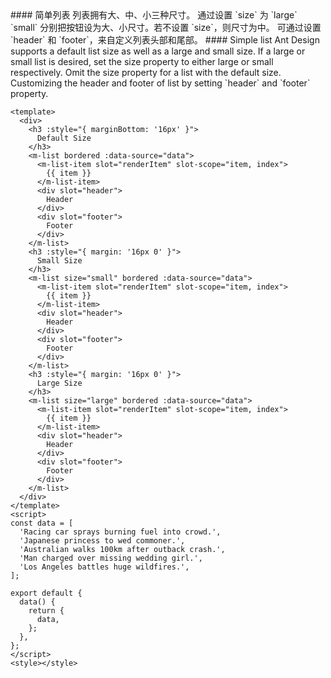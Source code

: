 <cn>
#### 简单列表
列表拥有大、中、小三种尺寸。
通过设置 `size` 为 `large` `small` 分别把按钮设为大、小尺寸。若不设置 `size`，则尺寸为中。
可通过设置 `header` 和 `footer`，来自定义列表头部和尾部。
</cn>

<us>
#### Simple list
Ant Design supports a default list size as well as a large and small size.
If a large or small list is desired, set the size property to either large or small respectively. Omit the size property for a list with the default size.
Customizing the header and footer of list by setting `header` and `footer` property.
</us>

```vue
<template>
  <div>
    <h3 :style="{ marginBottom: '16px' }">
      Default Size
    </h3>
    <m-list bordered :data-source="data">
      <m-list-item slot="renderItem" slot-scope="item, index">
        {{ item }}
      </m-list-item>
      <div slot="header">
        Header
      </div>
      <div slot="footer">
        Footer
      </div>
    </m-list>
    <h3 :style="{ margin: '16px 0' }">
      Small Size
    </h3>
    <m-list size="small" bordered :data-source="data">
      <m-list-item slot="renderItem" slot-scope="item, index">
        {{ item }}
      </m-list-item>
      <div slot="header">
        Header
      </div>
      <div slot="footer">
        Footer
      </div>
    </m-list>
    <h3 :style="{ margin: '16px 0' }">
      Large Size
    </h3>
    <m-list size="large" bordered :data-source="data">
      <m-list-item slot="renderItem" slot-scope="item, index">
        {{ item }}
      </m-list-item>
      <div slot="header">
        Header
      </div>
      <div slot="footer">
        Footer
      </div>
    </m-list>
  </div>
</template>
<script>
const data = [
  'Racing car sprays burning fuel into crowd.',
  'Japanese princess to wed commoner.',
  'Australian walks 100km after outback crash.',
  'Man charged over missing wedding girl.',
  'Los Angeles battles huge wildfires.',
];

export default {
  data() {
    return {
      data,
    };
  },
};
</script>
<style></style>
```
